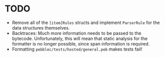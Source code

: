# TODO

- Remove all of the `[item]Rules` structs and implement `ParserRule` for the data structures themselves.
- Backtraces: Much more information needs to be passed to the bytecode. Unfortunately, this will mean that static analysis for the formatter is no longer possible, since span information is required.
- Formatting `pebblec/tests/hosted/general.peb` makes tests fail!
